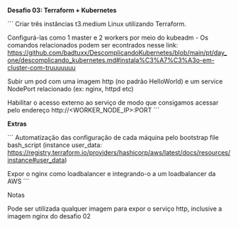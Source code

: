 **Desafio 03: Terraform + Kubernetes**

´´´
Criar três instâncias t3.medium Linux utilizando Terraform.

Configurá-las como 1 master e 2 workers por meio do kubeadm - Os comandos relacionados podem ser econtrados nesse link: https://github.com/badtuxx/DescomplicandoKubernetes/blob/main/pt/day_one/descomplicando_kubernetes.md#instala%C3%A7%C3%A3o-em-cluster-com-truuuuuuu

Subir um pod com uma imagem http (no padrão HelloWorld) e um service NodePort relacionado (ex: nginx, httpd etc)

Habilitar o acesso externo ao serviço de modo que consigamos acessar pelo endereço http://<WORKER_NODE_IP>:PORT
´´´

**Extras**

´´´
Automatização das configuração de cada máquina pelo bootstrap file bash_script (instance user_data: https://registry.terraform.io/providers/hashicorp/aws/latest/docs/resources/instance#user_data)

Expor o nginx como loadbalancer e integrando-o a um loadbalancer da AWS
´´´

Notas

Pode ser utilizada qualquer imagem para expor o serviço http, inclusive a imagem nginx do desafio 02